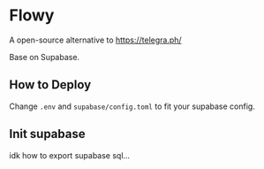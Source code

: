 # Flowy

A open-source alternative to https://telegra.ph/

Base on Supabase. 

## How to Deploy

Change `.env` and `supabase/config.toml` to fit your supabase config. 

## Init supabase

idk how to export supabase sql...